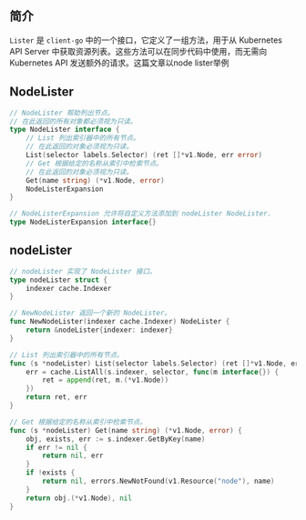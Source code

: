 ## 简介

`Lister` 是 `client-go` 中的一个接口，它定义了一组方法，用于从 Kubernetes API Server 中获取资源列表。这些方法可以在同步代码中使用，而无需向 Kubernetes API 发送额外的请求。这篇文章以node lister举例

## NodeLister

```GO
// NodeLister 帮助列出节点。
// 在此返回的所有对象都必须视为只读。
type NodeLister interface {
	// List 列出索引器中的所有节点。
	// 在此返回的对象必须视为只读。
	List(selector labels.Selector) (ret []*v1.Node, err error)
	// Get 根据给定的名称从索引中检索节点。
	// 在此返回的对象必须视为只读。
	Get(name string) (*v1.Node, error)
	NodeListerExpansion
}

// NodeListerExpansion 允许将自定义方法添加到 nodeLister NodeLister.
type NodeListerExpansion interface{}
```

## nodeLister

```GO
// nodeLister 实现了 NodeLister 接口。
type nodeLister struct {
	indexer cache.Indexer
}

// NewNodeLister 返回一个新的 NodeLister。
func NewNodeLister(indexer cache.Indexer) NodeLister {
	return &nodeLister{indexer: indexer}
}

// List 列出索引器中的所有节点。
func (s *nodeLister) List(selector labels.Selector) (ret []*v1.Node, err error) {
	err = cache.ListAll(s.indexer, selector, func(m interface{}) {
		ret = append(ret, m.(*v1.Node))
	})
	return ret, err
}

// Get 根据给定的名称从索引中检索节点。
func (s *nodeLister) Get(name string) (*v1.Node, error) {
	obj, exists, err := s.indexer.GetByKey(name)
	if err != nil {
		return nil, err
	}
	if !exists {
		return nil, errors.NewNotFound(v1.Resource("node"), name)
	}
	return obj.(*v1.Node), nil
}
```


